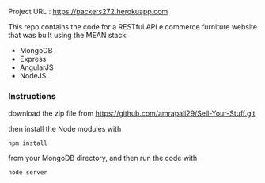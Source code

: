 
Project URL : https://packers272.herokuapp.com

This repo contains the code for a RESTful API e commerce furniture website that was built using the MEAN stack:

<ul>
<li>MongoDB</li>
<li>Express</li>
<li>AngularJS</li>
<li>NodeJS</li>
</ul>


<h3>Instructions</h3>

download the zip file from
    https://github.com/amrapali29/Sell-Your-Stuff.git

then install the Node modules with

    npm install

from your MongoDB directory, and then run the code with 

    node server


